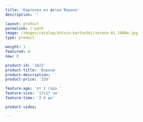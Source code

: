 ```yaml
---
title: 'Карточка из фетра Ворона'
description: ''

layout: product
permalink: /:path
image: /images/catalog/zhivie-kartochki/vorona-01_1600w.jpg
type: product

weight: 1
featured: 0
new: 0

product-id: '1022'
product-title: 'Ворона'
product-description: ''
product-price: '320'

feature-age: 'от 1 года '
feature-size: '17х17 см'
feature-time: '2-4 дн'

product-video: 

---
```

